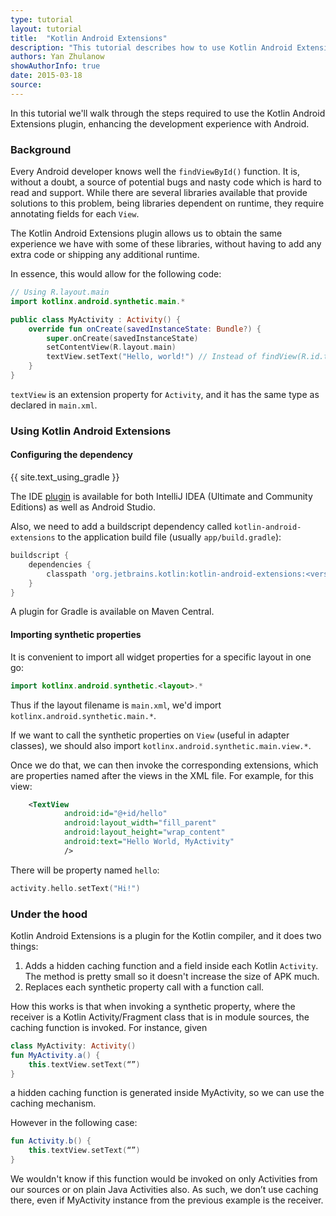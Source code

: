 ```yaml
---
type: tutorial
layout: tutorial
title:  "Kotlin Android Extensions"
description: "This tutorial describes how to use Kotlin Android Extensions to improve support for Android development"
authors: Yan Zhulanow
showAuthorInfo: true
date: 2015-03-18
source:
---
```

In this tutorial we'll walk through the steps required to use the Kotlin Android Extensions plugin, enhancing the development experience with Android.

### Background

Every Android developer knows well the `findViewById()` function. It is, without a doubt, a source of potential bugs and nasty code which is hard to read and support.
While there are several libraries available that provide solutions to this problem, being libraries dependent on runtime, they require annotating fields for each `View`.

The Kotlin Android Extensions plugin allows us to obtain the same experience we have with some of these libraries, without having to add any extra code or shipping any additional runtime.

In essence, this would allow for the following code:

``` kotlin
// Using R.layout.main
import kotlinx.android.synthetic.main.*

public class MyActivity : Activity() {
    override fun onCreate(savedInstanceState: Bundle?) {
        super.onCreate(savedInstanceState)
        setContentView(R.layout.main)
        textView.setText("Hello, world!") // Instead of findView(R.id.textView) as TextView
    }
}
```

`textView` is an extension property for `Activity`, and it has the same type as declared in `main.xml`.

### Using Kotlin Android Extensions

#### Configuring the dependency

{{ site.text_using_gradle }}

The IDE [plugin](https://plugins.jetbrains.com/plugin?pluginId=7717) is available for both IntelliJ IDEA (Ultimate and Community Editions) as well as Android Studio.

Also, we need to add a buildscript dependency called `kotlin-android-extensions` to the application build file (usually `app/build.gradle`):

``` groovy
buildscript {
    dependencies {
        classpath 'org.jetbrains.kotlin:kotlin-android-extensions:<version>'
    }
}
```

A plugin for Gradle is available on Maven Central.

#### Importing synthetic properties

It is convenient to import all widget properties for a specific layout in one go:

``` kotlin
import kotlinx.android.synthetic.<layout>.*
```

Thus if the layout filename is `main.xml`, we'd import `kotlinx.android.synthetic.main.*`.

If we want to call the synthetic properties on `View` (useful in adapter classes), we should also import `kotlinx.android.synthetic.main.view.*`.

Once we do that, we can then invoke the corresponding extensions, which are properties named after the views in the XML file. 
For example, for this view:

``` xml
    <TextView
            android:id="@+id/hello"
            android:layout_width="fill_parent"
            android:layout_height="wrap_content"
            android:text="Hello World, MyActivity"
            />
```

There will be property named `hello`:

``` kotlin
activity.hello.setText("Hi!")
```



### Under the hood

Kotlin Android Extensions is a plugin for the Kotlin compiler, and it does two things:

1. Adds a hidden caching function and a field inside each Kotlin `Activity`. The method is pretty small so it doesn't increase the size of APK much.
2. Replaces each synthetic property call with a function call.

How this works is that when invoking a synthetic property, where the receiver is a Kotlin Activity/Fragment class that is in module sources, the caching function is invoked.
For instance, given

``` kotlin
class MyActivity: Activity()
fun MyActivity.a() { 
    this.textView.setText(“”) 
}
```

a hidden caching function is generated inside MyActivity, so we can use the caching mechanism.

However in the following case:

``` kotlin
fun Activity.b() { 
    this.textView.setText(“”)     
}
```

We wouldn't know if this function would be invoked on only Activities from our sources or on plain Java Activities also. As such, we don’t use caching there, even
if MyActivity instance from the previous example is the receiver.
